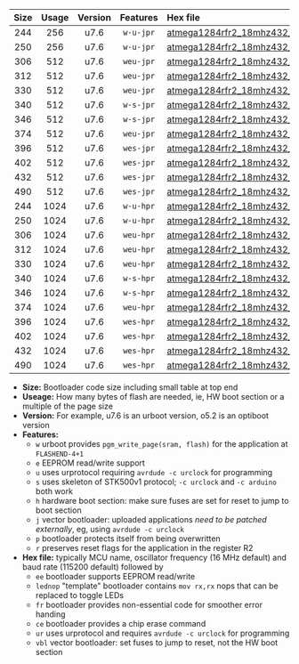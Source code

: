 |Size|Usage|Version|Features|Hex file|
|:-:|:-:|:-:|:-:|:--|
|244|256|u7.6|`w-u-jpr`|[atmega1284rfr2_18mhz432_230400bps_ur_vbl.hex](https://raw.githubusercontent.com/stefanrueger/urboot/main//atmega1284rfr2_18mhz432_230400bps_ur_vbl.hex)|
|250|256|u7.6|`w-u-jpr`|[atmega1284rfr2_18mhz432_230400bps_lednop_ur_vbl.hex](https://raw.githubusercontent.com/stefanrueger/urboot/main//atmega1284rfr2_18mhz432_230400bps_lednop_ur_vbl.hex)|
|306|512|u7.6|`weu-jpr`|[atmega1284rfr2_18mhz432_230400bps_ee_ur_vbl.hex](https://raw.githubusercontent.com/stefanrueger/urboot/main//atmega1284rfr2_18mhz432_230400bps_ee_ur_vbl.hex)|
|312|512|u7.6|`weu-jpr`|[atmega1284rfr2_18mhz432_230400bps_ee_lednop_ur_vbl.hex](https://raw.githubusercontent.com/stefanrueger/urboot/main//atmega1284rfr2_18mhz432_230400bps_ee_lednop_ur_vbl.hex)|
|330|512|u7.6|`weu-jpr`|[atmega1284rfr2_18mhz432_230400bps_ee_lednop_fr_ur_vbl.hex](https://raw.githubusercontent.com/stefanrueger/urboot/main//atmega1284rfr2_18mhz432_230400bps_ee_lednop_fr_ur_vbl.hex)|
|340|512|u7.6|`w-s-jpr`|[atmega1284rfr2_18mhz432_230400bps_vbl.hex](https://raw.githubusercontent.com/stefanrueger/urboot/main//atmega1284rfr2_18mhz432_230400bps_vbl.hex)|
|346|512|u7.6|`w-s-jpr`|[atmega1284rfr2_18mhz432_230400bps_lednop_vbl.hex](https://raw.githubusercontent.com/stefanrueger/urboot/main//atmega1284rfr2_18mhz432_230400bps_lednop_vbl.hex)|
|374|512|u7.6|`weu-jpr`|[atmega1284rfr2_18mhz432_230400bps_ee_lednop_fr_ce_ur_vbl.hex](https://raw.githubusercontent.com/stefanrueger/urboot/main//atmega1284rfr2_18mhz432_230400bps_ee_lednop_fr_ce_ur_vbl.hex)|
|396|512|u7.6|`wes-jpr`|[atmega1284rfr2_18mhz432_230400bps_ee_vbl.hex](https://raw.githubusercontent.com/stefanrueger/urboot/main//atmega1284rfr2_18mhz432_230400bps_ee_vbl.hex)|
|402|512|u7.6|`wes-jpr`|[atmega1284rfr2_18mhz432_230400bps_ee_lednop_vbl.hex](https://raw.githubusercontent.com/stefanrueger/urboot/main//atmega1284rfr2_18mhz432_230400bps_ee_lednop_vbl.hex)|
|432|512|u7.6|`wes-jpr`|[atmega1284rfr2_18mhz432_230400bps_ee_lednop_fr_vbl.hex](https://raw.githubusercontent.com/stefanrueger/urboot/main//atmega1284rfr2_18mhz432_230400bps_ee_lednop_fr_vbl.hex)|
|490|512|u7.6|`wes-jpr`|[atmega1284rfr2_18mhz432_230400bps_ee_lednop_fr_ce_vbl.hex](https://raw.githubusercontent.com/stefanrueger/urboot/main//atmega1284rfr2_18mhz432_230400bps_ee_lednop_fr_ce_vbl.hex)|
|244|1024|u7.6|`w-u-hpr`|[atmega1284rfr2_18mhz432_230400bps_ur.hex](https://raw.githubusercontent.com/stefanrueger/urboot/main//atmega1284rfr2_18mhz432_230400bps_ur.hex)|
|250|1024|u7.6|`w-u-hpr`|[atmega1284rfr2_18mhz432_230400bps_lednop_ur.hex](https://raw.githubusercontent.com/stefanrueger/urboot/main//atmega1284rfr2_18mhz432_230400bps_lednop_ur.hex)|
|306|1024|u7.6|`weu-hpr`|[atmega1284rfr2_18mhz432_230400bps_ee_ur.hex](https://raw.githubusercontent.com/stefanrueger/urboot/main//atmega1284rfr2_18mhz432_230400bps_ee_ur.hex)|
|312|1024|u7.6|`weu-hpr`|[atmega1284rfr2_18mhz432_230400bps_ee_lednop_ur.hex](https://raw.githubusercontent.com/stefanrueger/urboot/main//atmega1284rfr2_18mhz432_230400bps_ee_lednop_ur.hex)|
|330|1024|u7.6|`weu-hpr`|[atmega1284rfr2_18mhz432_230400bps_ee_lednop_fr_ur.hex](https://raw.githubusercontent.com/stefanrueger/urboot/main//atmega1284rfr2_18mhz432_230400bps_ee_lednop_fr_ur.hex)|
|340|1024|u7.6|`w-s-hpr`|[atmega1284rfr2_18mhz432_230400bps.hex](https://raw.githubusercontent.com/stefanrueger/urboot/main//atmega1284rfr2_18mhz432_230400bps.hex)|
|346|1024|u7.6|`w-s-hpr`|[atmega1284rfr2_18mhz432_230400bps_lednop.hex](https://raw.githubusercontent.com/stefanrueger/urboot/main//atmega1284rfr2_18mhz432_230400bps_lednop.hex)|
|374|1024|u7.6|`weu-hpr`|[atmega1284rfr2_18mhz432_230400bps_ee_lednop_fr_ce_ur.hex](https://raw.githubusercontent.com/stefanrueger/urboot/main//atmega1284rfr2_18mhz432_230400bps_ee_lednop_fr_ce_ur.hex)|
|396|1024|u7.6|`wes-hpr`|[atmega1284rfr2_18mhz432_230400bps_ee.hex](https://raw.githubusercontent.com/stefanrueger/urboot/main//atmega1284rfr2_18mhz432_230400bps_ee.hex)|
|402|1024|u7.6|`wes-hpr`|[atmega1284rfr2_18mhz432_230400bps_ee_lednop.hex](https://raw.githubusercontent.com/stefanrueger/urboot/main//atmega1284rfr2_18mhz432_230400bps_ee_lednop.hex)|
|432|1024|u7.6|`wes-hpr`|[atmega1284rfr2_18mhz432_230400bps_ee_lednop_fr.hex](https://raw.githubusercontent.com/stefanrueger/urboot/main//atmega1284rfr2_18mhz432_230400bps_ee_lednop_fr.hex)|
|490|1024|u7.6|`wes-hpr`|[atmega1284rfr2_18mhz432_230400bps_ee_lednop_fr_ce.hex](https://raw.githubusercontent.com/stefanrueger/urboot/main//atmega1284rfr2_18mhz432_230400bps_ee_lednop_fr_ce.hex)|

- **Size:** Bootloader code size including small table at top end
- **Useage:** How many bytes of flash are needed, ie, HW boot section or a multiple of the page size
- **Version:** For example, u7.6 is an urboot version, o5.2 is an optiboot version
- **Features:**
  + `w` urboot provides `pgm_write_page(sram, flash)` for the application at `FLASHEND-4+1`
  + `e` EEPROM read/write support
  + `u` uses urprotocol requiring `avrdude -c urclock` for programming
  + `s` uses skeleton of STK500v1 protocol; `-c urclock` and `-c arduino` both work
  + `h` hardware boot section: make sure fuses are set for reset to jump to boot section
  + `j` vector bootloader: uploaded applications *need to be patched externally*, eg, using `avrdude -c urclock`
  + `p` bootloader protects itself from being overwritten
  + `r` preserves reset flags for the application in the register R2
- **Hex file:** typically MCU name, oscillator frequency (16 MHz default) and baud rate (115200 default) followed by
  + `ee` bootloader supports EEPROM read/write
  + `lednop` "template" bootloader contains `mov rx,rx` nops that can be replaced to toggle LEDs
  + `fr` bootloader provides non-essential code for smoother error handing
  + `ce` bootloader provides a chip erase command
  + `ur` uses urprotocol and requires `avrdude -c urclock` for programming
  + `vbl` vector bootloader: set fuses to jump to reset, not the HW boot section
